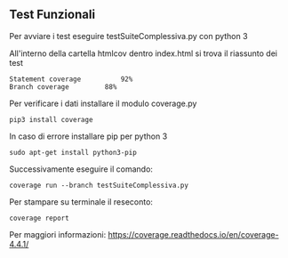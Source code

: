 ## Test Funzionali



Per avviare i test eseguire testSuiteComplessiva.py con python 3


All'interno della cartella htmlcov dentro index.html si trova il riassunto dei test

	Statement coverage  		92%
	Branch coverage  		88%
	
	
Per verificare i dati installare il modulo coverage.py
	
	pip3 install coverage
	
	
In caso di errore installare pip per python 3

	sudo apt-get install python3-pip
	
	
Successivamente eseguire il comando:

	coverage run --branch testSuiteComplessiva.py
	
	
Per stampare su terminale il reseconto:

	coverage report
	
	
Per maggiori informazioni:	https://coverage.readthedocs.io/en/coverage-4.4.1/
	